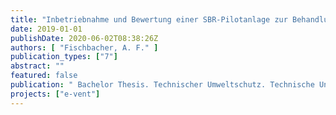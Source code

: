 ```yaml
---
title: "Inbetriebnahme und Bewertung einer SBR-Pilotanlage zur Behandlung von kommunalem Abwasser mittels granuliertem Belebtschlamm-Verfahren"
date: 2019-01-01
publishDate: 2020-06-02T08:38:26Z
authors: [ "Fischbacher, A. F." ]
publication_types: ["7"]
abstract: ""
featured: false
publication: " Bachelor Thesis. Technischer Umweltschutz. Technische Universita¨t Berlin"
projects: ["e-vent"]
---
```


